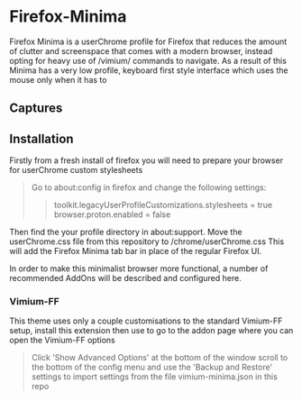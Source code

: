 # Firefox-Minima

Firefox Minima is a userChrome profile for Firefox that reduces the amount of clutter and screenspace that comes with a modern browser, instead opting for heavy use of /vimium/ commands to navigate. As a result of this Minima has a very low profile, keyboard first style interface which uses the mouse only when it has to

## Captures

## Installation

Firstly from a fresh install of firefox you will need to prepare your browser for userChrome custom stylesheets
> Go to about:config in firefox and change the following settings:
>> toolkit.legacyUserProfileCustomizations.stylesheets = true
>> browser.proton.enabled = false

Then find the your profile directory in about:support.
Move the userChrome.css file from this repository to <profile-directory>/chrome/userChrome.css
This will add the Firefox Minima tab bar in place of the regular Firefox UI.

In order to make this minimalist browser more functional, a number of recommended AddOns will be described and configured here.

### Vimium-FF

This theme uses only a couple customisations to the standard Vimium-FF setup, install this extension then use <Ctrl-Shift-A> to go to the addon page where you can open the Vimium-FF options

> Click 'Show Advanced Options' at the bottom of the window
> scroll to the bottom of the config menu and use the 'Backup and Restore' settings to import settings from the file vimium-minima.json in this repo

